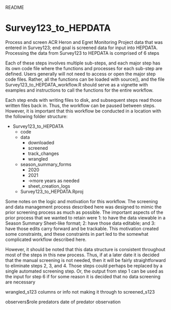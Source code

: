 README

# Survey123_to_HEPDATA

Process and screen ACR Heron and Egret Monitoring Project data that was
entered in Survey123; end goal is screened data for input into HEPDATA.
Processing the data from Survey123 to HEPDATA is comprised of 6 steps

Each of these steps involves multiple sub-steps, and each major step has
its own code file where the functions and processes for each sub-step
are defined. Users generally will not need to access or open the major
step code files. Rather, all the functions can be loaded with source(),
and the file Survey123_to_HEPDATA_workflow.R should serve as a
vignette with examples and instructions to call the functions for the
entire workflow.

Each step ends with writing files to disk, and subsequent steps read those written files back in. Thus, the workflow can be paused between steps. However, it is important that this workflow be conducted in a location with the following folder structure:

  - Survey123_to_HEPDATA
      - code
      - data
          - downloaded
          - screened
          - track_changes
          - wrangled
      - season_summary_forms
          - 2020
          - 2021
          - ->more years as needed
          - sheet_creation_logs
      - Survey123_to_HEPDATA.Rproj

Some notes on the logic and motivation for this workflow. The screening
and data management process described here was designed to mimic the
prior screening process as much as possible. The important aspects of
the prior process that we wanted to retain were 1: to have the data
viewable in a Season Summary Sheet-like format; 2: have those data
editable; and 3: have those edits carry forward and be trackable. This
motivation created some constraints, and these constraints in part led
to the somewhat complicated workflow described here.

However, it should be noted that this data structure is consistent
throughout most of the steps in this new process. Thus, if at a later
date it is decided that the manual screening is not needed, then it will
be fairly straightforward to eliminate steps 2, 3, and 4. Those steps
could perhaps be replaced by a single automated screening step. Or, the
output from step 1 can be used as the input for step 6 if for some
reason it is decided that no data screening are necessary

wrangled_s123 columns or info not making it through to screened_s123

observers$role predators date of predator observation
